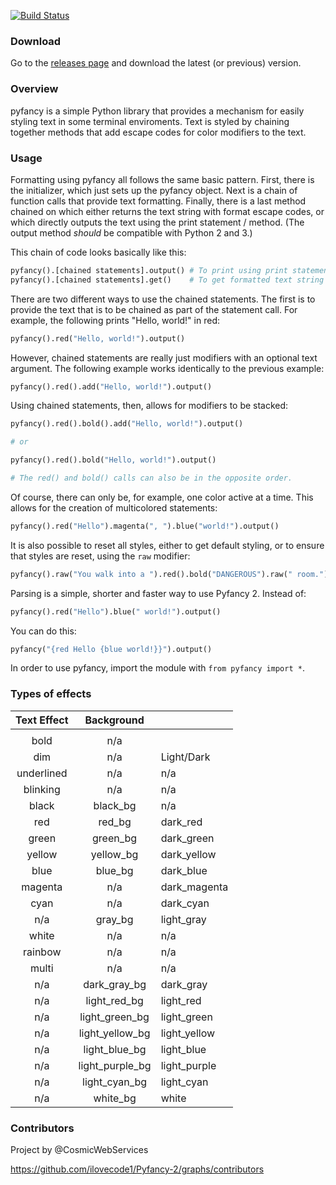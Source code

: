 [![Build Status](https://travis-ci.org/ilovecode1/Pyfancy-2.svg?branch=master)](https://travis-ci.org/ilovecode1/Pyfancy-2)

### Download
Go to the [releases page](https://github.com/ilovecode1/Pyfancy-2/releases) and download the latest (or previous) version.

### Overview
pyfancy is a simple Python library that provides a mechanism for easily styling text in some terminal enviroments. Text is styled by chaining together methods that add escape codes for color modifiers to the text.

### Usage
Formatting using pyfancy all follows the same basic pattern. First, there is the initializer, which just sets up the pyfancy object. Next is a chain of function calls that provide text formatting. Finally, there is a last method chained on which either returns the text string with format escape codes, or which directly outputs the text using the print statement / method. (The output method *should* be compatible with Python 2 and 3.)

This chain of code looks basically like this:
```python
pyfancy().[chained statements].output() # To print using print statement / method
pyfancy().[chained statements].get()    # To get formatted text string
```

There are two different ways to use the chained statements. The first is to provide the text that is to be chained as part of the statement call. For example, the following prints "Hello, world!" in red:
```python
pyfancy().red("Hello, world!").output()
```
However, chained statements are really just modifiers with an optional text argument. The following example works identically to the previous example:
```python
pyfancy().red().add("Hello, world!").output()
```
Using chained statements, then, allows for modifiers to be stacked:
```python
pyfancy().red().bold().add("Hello, world!").output()

# or

pyfancy().red().bold("Hello, world!").output()

# The red() and bold() calls can also be in the opposite order.
```
Of course, there can only be, for example, one color active at a time. This allows for the creation of multicolored statements:
```python
pyfancy().red("Hello").magenta(", ").blue("world!").output()
```
It is also possible to reset all styles, either to get default styling, or to ensure that styles are reset, using the `raw` modifier:
```python
pyfancy().raw("You walk into a ").red().bold("DANGEROUS").raw(" room.").output()
```

Parsing is a simple, shorter and faster way to use Pyfancy 2. Instead of:
```python
pyfancy().red("Hello").blue(" world!").output()
```

You can do this:
```python
pyfancy("{red Hello {blue world!}}").output()
```

In order to use pyfancy, import the module with `from pyfancy import *`.

### Types of effects

| Text Effect | Background      |               |
|:-----------:|:---------------:|---------------|
|             |                 |               |
| bold        | n/a             |               |
| dim         | n/a             | Light/Dark    |
| underlined  | n/a             | n/a           |
| blinking    | n/a             | n/a           |
| black       | black_bg        | n/a           |
| red         | red_bg          | dark_red      |
| green       | green_bg        | dark_green    |
| yellow      | yellow_bg       | dark_yellow   |
| blue        | blue_bg         | dark_blue     |
| magenta     | n/a             | dark_magenta  |
| cyan        | n/a             | dark_cyan     |
| n/a         | gray_bg         | light_gray    |
| white       | n/a             | n/a           |
| rainbow     | n/a             | n/a           |
| multi       | n/a             | n/a           |
| n/a         | dark_gray_bg    | dark_gray     |
| n/a         | light_red_bg    | light_red     |
| n/a         | light_green_bg  | light_green   |
| n/a         | light_yellow_bg | light_yellow  |
| n/a         | light_blue_bg   | light_blue    |
| n/a         | light_purple_bg | light_purple  |
| n/a         | light_cyan_bg   | light_cyan    |
| n/a         | white_bg        | white         |



### Contributors

Project by @CosmicWebServices

https://github.com/ilovecode1/Pyfancy-2/graphs/contributors
